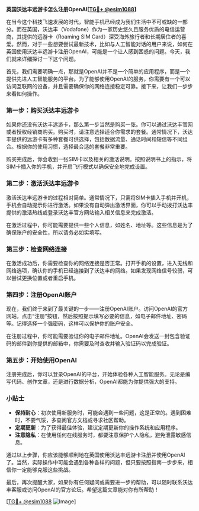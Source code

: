 **英国沃达丰远游卡怎么注册OpenAI[[TG💪+ @esim1088](https://t.me/s/esim1088)]**

在当今这个科技飞速发展的时代，智能手机已经成为我们生活中不可或缺的一部分。而在英国，沃达丰（Vodafone）作为一家历史悠久且服务优质的电信运营商，其提供的远游卡（Roaming SIM Card）深受海外旅行者和长期居住者的喜爱。然而，对于一些想要尝试最新技术，比如与人工智能对话的用户来说，如何在英国使用沃达丰远游卡注册OpenAI，可能是一个让人感到困惑的问题。今天，我们就来详细探讨一下这个问题。

首先，我们需要明确一点，那就是OpenAI并不是一个简单的应用程序，而是一个提供先进人工智能服务的平台。为了能够使用OpenAI的服务，你需要有一个可以访问互联网的设备，并且需要确保你的网络连接稳定可靠。接下来，让我们一步步来看如何操作。

### 第一步：购买沃达丰远游卡

如果你还没有沃达丰远游卡，那么第一步当然是购买一张。你可以通过沃达丰官网或者授权经销商购买。购买时，请注意选择适合你需求的套餐。通常情况下，沃达丰提供的远游卡有多种套餐可供选择，包括数据流量、通话时间和短信等不同组合。根据你的使用习惯，选择最合适的套餐非常重要。

购买完成后，你会收到一张SIM卡以及相关的激活说明。按照说明书上的指示，将SIM卡插入你的手机，并开启飞行模式以确保安全地完成设置。

### 第二步：激活沃达丰远游卡

激活沃达丰远游卡的过程相对简单。通常情况下，只需将SIM卡插入手机并开机，手机会自动提示你进行激活。如果没有自动弹出激活界面，你可以手动拨打沃达丰提供的激活热线或登录沃达丰官方网站输入相关信息来完成激活。

在激活过程中，你可能需要提供一些个人信息，如姓名、地址等。这些信息是为了确保账户的安全性，所以请务必如实填写。

### 第三步：检查网络连接

在激活成功后，你需要检查你的网络连接是否正常。打开手机的设置，进入无线和网络选项，确认你的手机已经连接到了沃达丰的网络。如果发现网络信号较弱，可以尝试更换位置或者重启手机。

### 第四步：注册OpenAI账户

现在，我们终于来到了最关键的一步——注册OpenAI账户。访问OpenAI的官方网站，点击“注册”按钮，然后按照提示填写必要的信息，如电子邮件地址、密码等。记得选择一个强密码，这样可以保护你的账户安全。

在注册过程中，你可能需要验证你的电子邮件地址。OpenAI会发送一封包含验证码的邮件到你提供的邮箱中，你需要及时查收并输入验证码以完成验证。

### 第五步：开始使用OpenAI

注册完成后，你可以登录OpenAI的平台，开始体验各种人工智能服务。无论是编写代码、创作文章，还是进行数据分析，OpenAI都能为你提供强大的支持。

### 小贴士

- **保持耐心**：初次使用新服务时，可能会遇到一些问题，这是正常的。遇到困难时，不要气馁，多查阅官方文档或寻求社区帮助。
- **定期更新**：为了获得最佳体验，建议定期更新你的操作系统和应用程序。
- **注意隐私**：在使用任何在线服务时，都要注意保护个人隐私，避免泄露敏感信息。

通过以上步骤，你应该能够顺利地在英国使用沃达丰远游卡注册并使用OpenAI了。当然，实际操作中可能会遇到各种各样的问题，但只要按照指南一步步来，相信你一定能够克服这些挑战。

最后，再次提醒大家，如果你有任何疑问或需要进一步的帮助，可以随时联系沃达丰客服或访问OpenAI的官方论坛。希望这篇文章能对你有所帮助！

[[TG💪+ @esim1088](https://t.me/s/esim1088) ![Image](https://i.postimg.cc/4NQfJmqS/Snipaste-2025-05-13-00-14-12.png)]